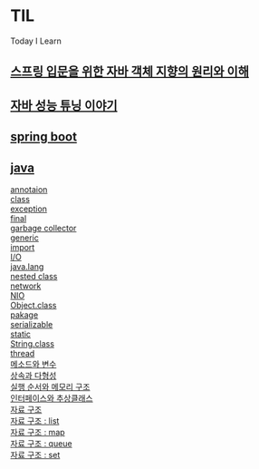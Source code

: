 # TIL
Today I Learn

## [스프링 입문을 위한 자바 객체 지향의 원리와 이해](https://github.com/ohsuha/TIL/tree/master/%EC%8A%A4%ED%94%84%EB%A7%81%20%EC%9E%85%EB%AC%B8%EC%9D%84%20%EC%9C%84%ED%95%9C%20%EC%9E%90%EB%B0%94%20%EA%B0%9D%EC%B2%B4%20%EC%A7%80%ED%96%A5%EC%9D%98%20%EC%9B%90%EB%A6%AC%EC%99%80%20%EC%9D%B4%ED%95%B4)

## [자바 성능 튜닝 이야기](https://github.com/ohsuha/TIL/tree/master/java%20%EC%84%B1%EB%8A%A5%20%ED%8A%9C%EB%8B%9D%20%EC%9D%B4%EC%95%BC%EA%B8%B0)

## [spring boot](https://github.com/ohsuha/TIL/tree/master/spring%20boot)

## [java](https://github.com/ohsuha/TIL/tree/master/java)
[annotaion](https://github.com/ohsuha/TIL/blob/master/java/annotaion.md)<br>
[class](https://github.com/ohsuha/TIL/blob/master/java/class.md)<br>
[exception](https://github.com/ohsuha/TIL/blob/master/java/exception.md)<br>
[final](https://github.com/ohsuha/TIL/blob/master/java/final.md)<br>
[garbage collector](https://github.com/ohsuha/TIL/blob/master/java/garbage%20collector.md)<br>
[generic](https://github.com/ohsuha/TIL/blob/master/java/generic.md)<br>
[import](https://github.com/ohsuha/TIL/blob/master/java/import.md)<br>
[I/O](https://github.com/ohsuha/TIL/blob/master/java/IO.md)<br>
[java.lang](https://github.com/ohsuha/TIL/blob/master/java/java.lang.md)<br>
[nested class](https://github.com/ohsuha/TIL/blob/master/java/nested%20class.md)<br>
[network](https://github.com/ohsuha/TIL/blob/master/java/network.md)<br>
[NIO](https://github.com/ohsuha/TIL/blob/master/java/NIO.md)<br>
[Object.class](https://github.com/ohsuha/TIL/blob/master/java/Object.class.md)<br>
[pakage](https://github.com/ohsuha/TIL/blob/master/java/pakage.md)<br>
[serializable](https://github.com/ohsuha/TIL/blob/master/java/serializable.md)<br>
[static](https://github.com/ohsuha/TIL/blob/master/java/static.md)<br>
[String.class](https://github.com/ohsuha/TIL/blob/master/java/String.class.md)<br>
[thread](https://github.com/ohsuha/TIL/blob/master/java/Thread.md)<br>
[메소드와 변수](https://github.com/ohsuha/TIL/blob/master/java/%EB%A9%94%EC%86%8C%EB%93%9C%EC%99%80%20%EB%B3%80%EC%88%98.md) <br>
[상속과 다형성](https://github.com/ohsuha/TIL/blob/master/java/%EC%83%81%EC%86%8D%EA%B3%BC%20%EB%8B%A4%ED%98%95%EC%84%B1.md)<br>
[실행 순서와 메모리 구조](https://github.com/ohsuha/TIL/blob/master/java/%EC%8B%A4%ED%96%89%20%EC%88%9C%EC%84%9C%EC%99%80%20%EB%A9%94%EB%AA%A8%EB%A6%AC%20%EA%B5%AC%EC%A1%B0.md)<br>
[인터페이스와 추상클래스](https://github.com/ohsuha/TIL/blob/master/java/%EC%9D%B8%ED%84%B0%ED%8E%98%EC%9D%B4%EC%8A%A4%EC%99%80%20%EC%B6%94%EC%83%81%ED%81%B4%EB%9E%98%EC%8A%A4.md)<br>
[자료 구조](https://github.com/ohsuha/TIL/blob/master/java/%EC%9E%90%EB%A3%8C%20%EA%B5%AC%EC%A1%B0.md)<br>
[자료 구조 : list](https://github.com/ohsuha/TIL/blob/master/java/%EC%9E%90%EB%A3%8C%20%EA%B5%AC%EC%A1%B0%20%3A%20list.md)<br>
[자료 구조 : map](https://github.com/ohsuha/TIL/blob/master/java/%EC%9E%90%EB%A3%8C%20%EA%B5%AC%EC%A1%B0%20%3A%20map.md)<br>
[자료 구조 : queue](https://github.com/ohsuha/TIL/blob/master/java/%EC%9E%90%EB%A3%8C%20%EA%B5%AC%EC%A1%B0%20%3A%20queue.md)<br>
[자료 구조 : set](https://github.com/ohsuha/TIL/blob/master/java/%EC%9E%90%EB%A3%8C%20%EA%B5%AC%EC%A1%B0%20%3A%20set.md)<br>